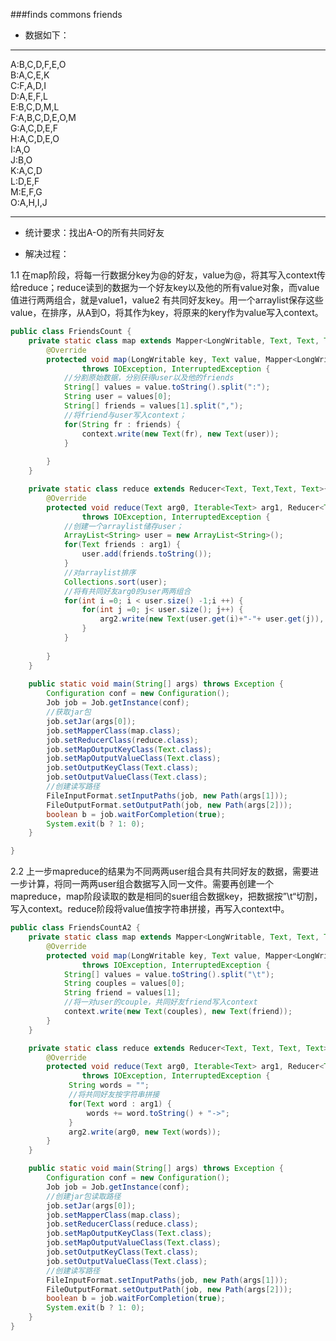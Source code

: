 ###finds commons friends

* 数据如下：

---

A:B,C,D,F,E,O  
B:A,C,E,K  
C:F,A,D,I  
D:A,E,F,L  
E:B,C,D,M,L  
F:A,B,C,D,E,O,M  
G:A,C,D,E,F  
H:A,C,D,E,O  
I:A,O  
J:B,O  
K:A,C,D  
L:D,E,F  
M:E,F,G  
O:A,H,I,J  

---

* 统计要求：找出A-O的所有共同好友  

* 解决过程：

1.1 在map阶段，将每一行数据分key为@的好友，value为@，将其写入context传给reduce；reduce读到的数据为一个好友key以及他的所有value对象，而value值进行两两组合，就是value1，value2 有共同好友key。用一个arraylist保存这些value，在排序，从A到O，将其作为key，将原来的kery作为value写入context。

```java
public class FriendsCount {
	private static class map extends Mapper<LongWritable, Text, Text, Text>{
		@Override
		protected void map(LongWritable key, Text value, Mapper<LongWritable, Text, Text, Text>.Context context)
				throws IOException, InterruptedException {
			//分割原始数据，分别获得user以及他的friends
			String[] values = value.toString().split(":");
			String user = values[0];
			String[] friends = values[1].split(",");
			//将friend与user写入context；
			for(String fr : friends) {
				context.write(new Text(fr), new Text(user));
			}
			
		}
	}

	private static class reduce extends Reducer<Text, Text,Text, Text>{
		@Override
		protected void reduce(Text arg0, Iterable<Text> arg1, Reducer<Text, Text, Text, Text>.Context arg2)
				throws IOException, InterruptedException {
			//创建一个arraylist储存user；
			ArrayList<String> user = new ArrayList<String>();
			for(Text friends : arg1) {
				user.add(friends.toString());
			}
			//对arraylist排序
			Collections.sort(user);
			//将有共同好友arg0的user两两组合
			for(int i =0; i < user.size() -1;i ++) {
				for(int j =0; j< user.size(); j++) {
					arg2.write(new Text(user.get(i)+"-"+ user.get(j)), arg0);
				}
			}
			
		}
	}
	
	public static void main(String[] args) throws Exception {
		Configuration conf = new Configuration();
		Job job = Job.getInstance(conf);
		//获取jar包
		job.setJar(args[0]);
		job.setMapperClass(map.class);
		job.setReducerClass(reduce.class);
		job.setMapOutputKeyClass(Text.class);
		job.setMapOutputValueClass(Text.class);
		job.setOutputKeyClass(Text.class);
		job.setOutputValueClass(Text.class);
		//创建读写路径
		FileInputFormat.setInputPaths(job, new Path(args[1]));
		FileOutputFormat.setOutputPath(job, new Path(args[2]));
		boolean b = job.waitForCompletion(true);
		System.exit(b ? 1: 0);
	}

}
```

2.2 上一步mapreduce的结果为不同两两user组合具有共同好友的数据，需要进一步计算，将同一两两user组合数据写入同一文件。需要再创建一个mapreduce，map阶段读取的数是相同的suer组合数据key，把数据按”\t“切割，写入context。reduce阶段将value值按字符串拼接，再写入context中。

```java
public class FriendsCountA2 {
	private static class map extends Mapper<LongWritable, Text, Text, Text>{
		@Override
		protected void map(LongWritable key, Text value, Mapper<LongWritable, Text, Text, Text>.Context context)
				throws IOException, InterruptedException {
			String[] values = value.toString().split("\t");
			String couples = values[0];
			String friend = values[1];
			//将一对user的couple，共同好友friend写入context
			context.write(new Text(couples), new Text(friend));
		}
	}

	private static class reduce extends Reducer<Text, Text, Text, Text>{
		@Override
		protected void reduce(Text arg0, Iterable<Text> arg1, Reducer<Text, Text, Text, Text>.Context arg2)
				throws IOException, InterruptedException {
			 String words = "";
			 //将共同好友按字符串拼接
			 for(Text word : arg1) {
				 words += word.toString() + "->";
			 }
			 arg2.write(arg0, new Text(words));
		}
	}

	public static void main(String[] args) throws Exception {
		Configuration conf = new Configuration();
		Job job = Job.getInstance(conf);
		//创建jar包读取路径
		job.setJar(args[0]);
		job.setMapperClass(map.class);
		job.setReducerClass(reduce.class);
		job.setMapOutputKeyClass(Text.class);
		job.setMapOutputValueClass(Text.class);
		job.setOutputKeyClass(Text.class);
		job.setOutputValueClass(Text.class);
		//创建读写路径
		FileInputFormat.setInputPaths(job, new Path(args[1]));
		FileOutputFormat.setOutputPath(job, new Path(args[2]));
		boolean b = job.waitForCompletion(true);
		System.exit(b ? 1: 0);
	}
}
```
